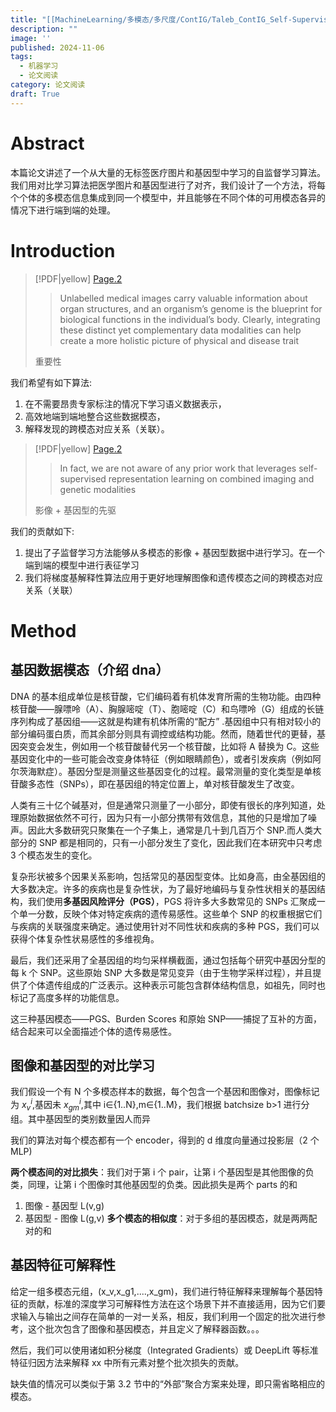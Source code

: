 ```yaml
---
title: "[[MachineLearning/多模态/多尺度/ContIG/Taleb_ContIG_Self-Supervised_Multimodal_Contrastive_Learning_for_Medical_Imaging_With_Genetics_CVPR_2022_paper.pdf|Taleb_ContIG_Self-Supervised_Multimodal_Contrastive_Learning_for_Medical_Imaging_With_Genetics_CVPR_2022_paper]]"
description: ""
image: ''
published: 2024-11-06
tags:
  - 机器学习
  - 论文阅读
category: 论文阅读
draft: True
---
```


# Abstract

本篇论文讲述了一个从大量的无标签医疗图片和基因型中学习的自监督学习算法。我们用对比学习算法把医学图片和基因型进行了对齐，我们设计了一个方法，将每个个体的多模态信息集成到同一个模型中，并且能够在不同个体的可用模态各异的情况下进行端到端的处理。

# Introduction

> [!PDF|yellow] [Page.2](MachineLearning/多模态/多尺度/ContIG/Taleb_ContIG_Self-Supervised_Multimodal_Contrastive_Learning_for_Medical_Imaging_With_Genetics_CVPR_2022_paper.pdf#page=2&selection=19,0,24,22&color=yellow)
>
> > Unlabelled medical images carry valuable information about organ structures, and an organism’s genome is the blueprint for biological functions in the individual’s body. Clearly, integrating these distinct yet complementary data modalities can help create a more holistic picture of physical and disease trait
>
>重要性

我们希望有如下算法:

1. 在不需要昂贵专家标注的情况下学习语义数据表示，
2. 高效地端到端地整合这些数据模态，
3. 解释发现的跨模态对应关系（关联）。

> [!PDF|yellow] [Page.2](MachineLearning/多模态/多尺度/ContIG/Taleb_ContIG_Self-Supervised_Multimodal_Contrastive_Learning_for_Medical_Imaging_With_Genetics_CVPR_2022_paper.pdf#page=2&selection=92,1,95,51&color=yellow)
>
> > In fact, we are not aware of any prior work that leverages self-supervised representation learning on combined imaging and genetic modalities
>
>影像 + 基因型的先驱

我们的贡献如下:

1. 提出了子监督学习方法能够从多模态的影像 + 基因型数据中进行学习。在一个端到端的模型中进行表征学习
2. 我们将梯度基解释性算法应用于更好地理解图像和遗传模态之间的跨模态对应关系（关联）

# Method

## 基因数据模态（介绍 dna）

DNA 的基本组成单位是核苷酸，它们编码着有机体发育所需的生物功能。由四种核苷酸——腺嘌呤（A）、胸腺嘧啶（T）、胞嘧啶（C）和鸟嘌呤（G）组成的长链序列构成了基因组——这就是构建有机体所需的“配方” .基因组中只有相对较小的部分编码蛋白质，而其余部分则具有调控或结构功能。然而，随着世代的更替，基因突变会发生，例如用一个核苷酸替代另一个核苷酸，比如将 A 替换为 C。这些基因变化中的一些可能会改变身体特征（例如眼睛颜色），或者引发疾病（例如阿尔茨海默症）。基因分型是测量这些基因变化的过程。最常测量的变化类型是单核苷酸多态性（SNPs），即在基因组的特定位置上，单对核苷酸发生了改变。

人类有三十亿个碱基对，但是通常只测量了一小部分，即使有很长的序列知道，处理原始数据依然不可行，因为只有一小部分携带有效信息，其他的只是增加了噪声。因此大多数研究只聚集在一个子集上，通常是几十到几百万个 SNP.而人类大部分的 SNP 都是相同的，只有一小部分发生了变化，因此我们在本研究中只考虑 3 个模态发生的变化。

复杂形状被多个因果关系影响，包括常见的基因型变体。比如身高，由全基因组的大多数决定。许多的疾病也是复杂性状，为了最好地编码与复杂性状相关的基因结构，我们使用**多基因风险评分（PGS）**，PGS 将许多大多数常见的 SNPs 汇聚成一个单一分数，反映个体对特定疾病的遗传易感性。这些单个 SNP 的权重根据它们与疾病的关联强度来确定。通过使用针对不同性状和疾病的多种 PGS，我们可以获得个体复杂性状易感性的多维视角。

最后，我们还采用了全基因组的均匀采样横截面，通过包括每个研究中基因分型的每 k 个 SNP。这些原始 SNP 大多数是常见变异（由于生物学采样过程），并且提供了个体遗传组成的广泛表示。这种表示可能包含群体结构信息，如祖先，同时也标记了高度多样的功能信息。

这三种基因模态——PGS、Burden Scores 和原始 SNP——捕捉了互补的方面，结合起来可以全面描述个体的遗传易感性。

## 图像和基因型的对比学习

我们假设一个有 N 个多模态样本的数据，每个包含一个基因和图像对，图像标记为 $x_{v}^i$,基因未 $x_{gm}^i$,其中 i∈{1..N},m∈{1..M}，我们根据 batchsize b>1 进行分组。其中基因型的类别数量因人而异

我们的算法对每个模态都有一个 encoder，得到的 d 维度向量通过投影层（2 个 MLP)

**两个模态间的对比损失**：我们对于第 i 个 pair，让第 i 个基因型是其他图像的负类，同理，让第 i 个图像时其他基因型的负类。因此损失是两个 parts 的和
1. 图像 - 基因型 L(v,g)
2. 基因型 - 图像 L(g,v)
**多个模态的相似度**：对于多组的基因模态，就是两两配对的和

## 基因特征可解释性

给定一组多模态元组，(x_v,x_g1,....,x_gm)，我们进行特征解释来理解每个基因特征的贡献，标准的深度学习可解释性方法在这个场景下并不直接适用，因为它们要求输入与输出之间存在简单的一对一关系，相反，我们利用一个固定的批次进行参考，这个批次包含了图像和基因模态，并且定义了解释器函数。。。

然后，我们可以使用诸如积分梯度（Integrated Gradients）或 DeepLift 等标准特征归因方法来解释 xx 中所有元素对整个批次损失的贡献。

缺失值的情况可以类似于第 3.2 节中的“外部”聚合方案来处理，即只需省略相应的模态。
